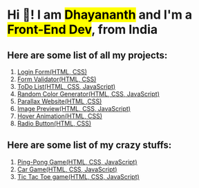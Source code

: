 <h1 align="left">Hi 👋! I am <mark>Dhayananth</mark> and I'm a <mark>Front-End Dev</mark>, from India</h1>

<h2>Here are some list of all my projects:</h2>

<ol type="1">
    <li><a href="https://tom-onion.github.io/projects/login">Login Form(HTML, CSS)</a></li>
    <li><a href="https://tom-onion.github.io/projects/form-validator">Form Validator(HTML, CSS)</a></li>
    <li><a href="https://tom-onion.github.io/projects/to-do">ToDo List(HTML, CSS, JavaScript)</a></li>
    <li><a href="https://tom-onion.github.io/projects/rand-color">Random Color Generator(HTML, CSS, JavaScript)</a></li>
    <li><a href="https://tom-onion.github.io/projects/parallax">Parallax Website(HTML ,CSS)</a></li>
    <li><a href="https://tom-onion.github.io/projects/img-prev">Image Preview(HTML, CSS, JavaScript)</a></li>
    <li><a href="https://tom-onion.github.io/projects/hover-animation">Hover Animation(HTML, CSS)</a></li>
    <li><a href="https://tom-onion.github.io/projects/radio-btn">Radio Button(HTML, CSS)</a></li>
</ol>

<h2>Here are some list of my crazy stuffs:</h2>

<ol type="1">
    <li><a href="https://tom-onion.github.io/projects/games/ping-pong">Ping-Pong Game(HTML, CSS, JavaScript)</a></li>
    <li><a href="https://tom-onion.github.io/projects/games/car-game">Car Game(HTML, CSS, JavaScript)</a></li>
    <li><a href="https://tom-onion.github.io/projects/games/tic-tac-toe">Tic Tac Toe game(HTML, CSS, JavaScript)</a></li>
</ol>

